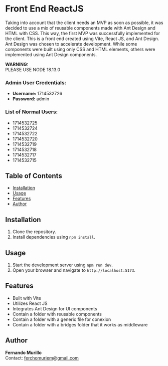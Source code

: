 # Front End ReactJS

Taking into account that the client needs an MVP as soon as possible, it was decided to use a mix of reusable components made with Ant Design and HTML with CSS. This way, the first MVP was successfully implemented for the client.
This is a front end created using Vite, React JS, and Ant Design. Ant Design was chosen to accelerate development. While some components were built using only CSS and HTML elements, others were implemented using Ant Design components.

**WARNING:**  
PLEASE USE NODE 18.13.0

### Admin User Credentials:

- **Username:** 1714532726
- **Password:** admin

### List of Normal Users:

- 1714532725
- 1714532724
- 1714532722
- 1714532720
- 1714532719
- 1714532718
- 1714532717
- 1714532715

## Table of Contents

- [Installation](#installation)
- [Usage](#usage)
- [Features](#features)
- [Author](#author)

## Installation

1. Clone the repository.
2. Install dependencies using `npm install`.

## Usage

1. Start the development server using `npm run dev`.
2. Open your browser and navigate to `http://localhost:5173`.

## Features

- Built with Vite
- Utilizes React JS
- Integrates Ant Design for UI components
- Contain a folder with reusable components
- Contain a folder with a generic file for conexion
- Contain a folder with a bridges folder that it works as middleware

## Author

**Fernando Murillo**  
Contact: ferchomuriem@gmail.com
